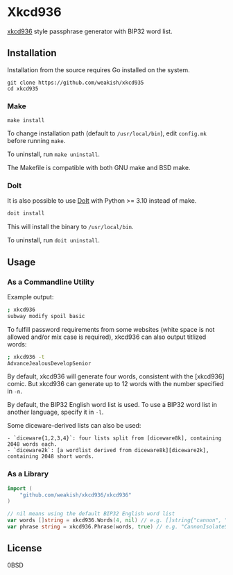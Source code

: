 # Xkcd936

[xkcd936](https://www.xkcd.com/936/) style passphrase generator with BIP32 word list.

## Installation

Installation from the source requires Go installed on the system.

    git clone https://github.com/weakish/xkcd935
    cd xkcd935

### Make

    make install

To change installation path (default to `/usr/local/bin`),
edit `config.mk` before running `make`.

To uninstall, run `make uninstall`.

The Makefile is compatible with both GNU make and BSD make.

### DoIt

It is also possible to use [DoIt] with Python >= 3.10 instead of make.

```sh
doit install
```

[DoIt]: https://pydoit.org

This will install the binary to `/usr/local/bin`.

To uninstall, run `doit uninstall`.

## Usage

### As a Commandline Utility

Example output:

```sh
; xkcd936
subway modify spoil basic
```

To fulfill password requirements from some websites
(white space is not allowed and/or mix case is required),
xkcd936 can also output titlized words:

```sh
; xkcd936 -t
AdvanceJealousDevelopSenior
```

By default, xkcd936 will generate four words,
consistent with the [xkcd936] comic.
But xkcd936 can generate up to 12 words with the number specified in `-n`.

By default, the BIP32 English word list is used.
To use a BIP32 word list in another language, specify it in `-l`.

Some diceware-derived lists can also be used:

    - `diceware{1,2,3,4}`: four lists split from [diceware8k], containing 2048 words each.
    - `diceware2k`: [a wordlist derived from diceware8k][diceware2k], containing 2048 short words.

[diceware8k]: https://theworld.com/~reinhold/diceware8k.txt
[diceware2k]: https://diceware2k.surge.sh

### As a Library

```go
import (
	"github.com/weakish/xkcd936/xkcd936"
)

// nil means using the default BIP32 English word list
var words []string = xkcd936.Words(4, nil) // e.g. []string{"cannon", "isolate", "soccer", "word"}
var phrase string = xkcd936.Phrase(words, true) // e.g. "CannonIsolateSoccerWord"
```

## License

0BSD
